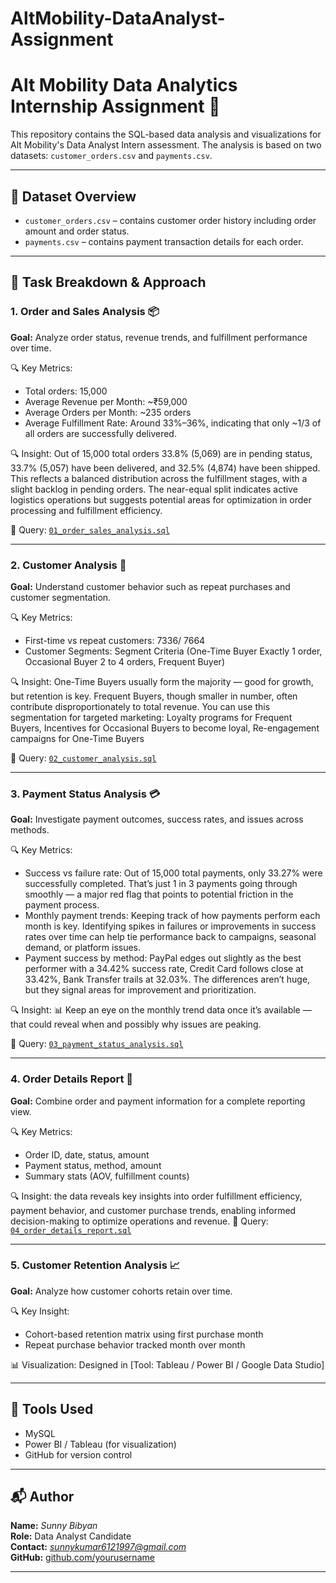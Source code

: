 # AltMobility-DataAnalyst-Assignment
# Alt Mobility Data Analytics Internship Assignment 🚀

This repository contains the SQL-based data analysis and visualizations for Alt Mobility's Data Analyst Intern assessment. The analysis is based on two datasets: `customer_orders.csv` and `payments.csv`.

---

## 📁 Dataset Overview

- `customer_orders.csv` – contains customer order history including order amount and order status.
- `payments.csv` – contains payment transaction details for each order.

---

## 📌 Task Breakdown & Approach

### 1. Order and Sales Analysis 📦

**Goal:** Analyze order status, revenue trends, and fulfillment performance over time.

🔍 Key Metrics:
- Total orders: 15,000
- Average Revenue per Month: ~₹59,000
- Average Orders per Month: ~235 orders
- Average Fulfillment Rate: Around 33%–36%, indicating that only ~1/3 of all orders are successfully delivered.

🔍 Insight: Out of 15,000 total orders 33.8% (5,069) are in pending status, 33.7% (5,057) have been delivered, and 32.5% (4,874) have been shipped. This reflects a balanced distribution across the fulfillment stages, with a slight backlog in pending orders. 
The near-equal split indicates active logistics operations but suggests potential areas for optimization in order processing and fulfillment efficiency.

📄 Query: [`01_order_sales_analysis.sql`](SQL/01_order_sales_analysis.sql)

---

### 2. Customer Analysis 👥

**Goal:** Understand customer behavior such as repeat purchases and customer segmentation.

🔍 Key Metrics:
- First-time vs repeat customers: 7336/ 7664
- Customer Segments: Segment	Criteria (One-Time Buyer	Exactly 1 order, Occasional Buyer	2 to 4 orders, Frequent Buyer)

🔍 Insight: One-Time Buyers usually form the majority — good for growth, but retention is key. Frequent Buyers, though smaller in number, often contribute disproportionately to total revenue.
You can use this segmentation for targeted marketing: Loyalty programs for Frequent Buyers, Incentives for Occasional Buyers to become loyal, Re-engagement campaigns for One-Time Buyers

📄 Query: [`02_customer_analysis.sql`](SQL/02_customer_analysis.sql)

---

### 3. Payment Status Analysis 💳

**Goal:** Investigate payment outcomes, success rates, and issues across methods.

🔍 Key Metrics:
- Success vs failure rate: Out of 15,000 total payments, only 33.27% were successfully completed. That’s just 1 in 3 payments going through smoothly — a major red flag that points to potential friction in the payment process.
- Monthly payment trends: Keeping track of how payments perform each month is key. Identifying spikes in failures or improvements in success rates over time can help tie performance back to campaigns, seasonal demand, or platform issues.
- Payment success by method: PayPal edges out slightly as the best performer with a 34.42% success rate, Credit Card follows close at 33.42%, Bank Transfer trails at 32.03%.
The differences aren’t huge, but they signal areas for improvement and prioritization.

🔍 Insight: 📊 Keep an eye on the monthly trend data once it’s available — that could reveal when and possibly why issues are peaking.


📄 Query: [`03_payment_status_analysis.sql`](SQL/03_payment_status_analysis.sql)

---

### 4. Order Details Report 📑

**Goal:** Combine order and payment information for a complete reporting view.

🔍 Key Metrics:
- Order ID, date, status, amount
- Payment status, method, amount
- Summary stats (AOV, fulfillment counts)

🔍 Insight: the data reveals key insights into order fulfillment efficiency, payment behavior, and customer purchase trends, enabling informed decision-making to optimize operations and revenue.
📄 Query: [`04_order_details_report.sql`](SQL/04_order_details_report.sql)

---

### 5. Customer Retention Analysis 📈

**Goal:** Analyze how customer cohorts retain over time.

🔍 Key Insight:
- Cohort-based retention matrix using first purchase month
- Repeat purchase behavior tracked month over month



📊 Visualization: Designed in [Tool: Tableau / Power BI / Google Data Studio]

---

## 🔧 Tools Used

- MySQL
- Power BI / Tableau (for visualization)
- GitHub for version control

---

## 📬 Author

**Name:** *Sunny Bibyan*  
**Role:** Data Analyst Candidate  
**Contact:** *sunnykumar6121997@gmail.com*  
**GitHub:** [github.com/yourusername](https://github.com/yourusername)

---

